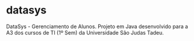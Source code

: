 # datasys
DataSys - Gerenciamento de Alunos. Projeto em Java desenvolvido para a A3 dos cursos de TI (1º Sem) da Universidade São Judas Tadeu.
